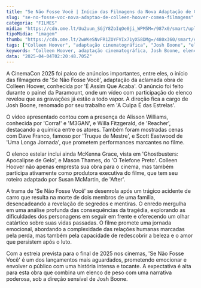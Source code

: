 ```yaml
---
title: "Se Não Fosse Você | Início das Filmagens da Nova Adaptação de Colleen Hoover"
slug: "se-no-fosse-voc-nova-adaptao-de-colleen-hoover-comea-filmagens"
categoria: "FILMES"
midia: "https://cdn.ome.lt/Uu2uun_SGjY8ZoIqOe0ji_WPM5M=/987x0/smart/uploads/conteudo/fotos/se-nao-fosse-voce.png"
tipoMidia: "imagem"
thumb: "https://cdn.ome.lt/2wWKeSNvFR1ZOYFVIx71yXS8DMg=/480x360/smart/extras/conteudos/se-nao-fosse-voce.png"
tags: ["Colleen Hoover", "adaptação cinematográfica", "Josh Boone", "elenco estelar", "drama emocional", "segredos familiares", "CinemaCon 2025", "estreia 2025"]
keywords: "Colleen Hoover, adaptação cinematográfica, Josh Boone, elenco estelar, drama emocional, segredos familiares, CinemaCon 2025, estreia 2025"
data: "2025-04-04T02:20:48.705Z"
---
```


A CinemaCon 2025 foi palco de anúncios importantes, entre eles, o início das filmagens de 'Se Não Fosse Você', adaptação da aclamada obra de Colleen Hoover, conhecida por 'É Assim Que Acaba'. O anúncio foi feito durante o painel da Paramount, onde um vídeo com participação do elenco revelou que as gravações já estão a todo vapor. A direção fica a cargo de Josh Boone, renomado por seu trabalho em 'A Culpa É das Estrelas'.

O vídeo apresentado contou com a presença de Alisson Williams, conhecida por 'Corra!' e 'M3GAN', e Willa Fitzgerald, de 'Reacher', destacando a química entre os atores. Também foram mostradas cenas com Dave Franco, famoso por 'Truque de Mestre', e Scott Eastwood de 'Uma Longa Jornada', que prometem performances marcantes no filme.

O elenco estelar inclui ainda McKenna Grace, vista em 'Ghostbusters: Apocalipse de Gelo', e Mason Thames, do 'O Telefone Preto'. Colleen Hoover não apenas empresta sua obra para o cinema, mas também participa ativamente como produtora executiva do filme, que tem seu roteiro adaptado por Susan McMartin, de 'After'.

A trama de 'Se Não Fosse Você' se desenrola após um trágico acidente de carro que resulta na morte de dois membros de uma família, desencadeando a revelação de segredos e mentiras. O enredo mergulha em uma análise profunda das consequências da tragédia, explorando as dificuldades dos personagens em seguir em frente e oferecendo um olhar catártico sobre suas vidas passadas. O filme promete uma jornada emocional, abordando a complexidade das relações humanas marcadas pela perda, mas também pela capacidade de redescobrir a beleza e o amor que persistem após o luto.

Com a estreia prevista para o final de 2025 nos cinemas, 'Se Não Fosse Você' é um dos lançamentos mais aguardados, prometendo emocionar e envolver o público com uma história intensa e tocante. A expectativa é alta para esta obra que combina um elenco de peso com uma narrativa poderosa, sob a direção sensível de Josh Boone.